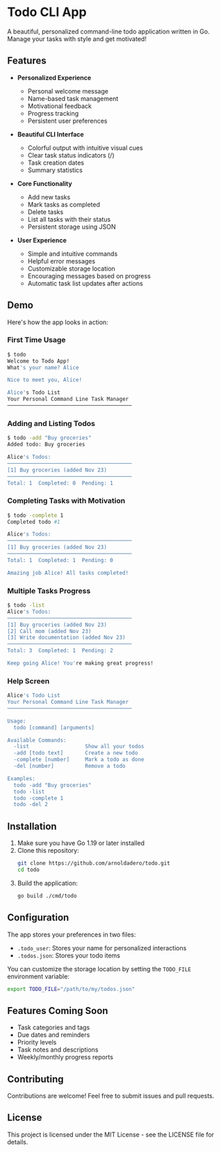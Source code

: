 # Todo CLI App

A beautiful, personalized command-line todo application written in Go. Manage your tasks with style and get motivated!

## Features

- **Personalized Experience**
  - Personal welcome message
  - Name-based task management
  - Motivational feedback
  - Progress tracking
  - Persistent user preferences

- **Beautiful CLI Interface**
  - Colorful output with intuitive visual cues
  - Clear task status indicators (/)
  - Task creation dates
  - Summary statistics

- **Core Functionality**
  - Add new tasks
  - Mark tasks as completed
  - Delete tasks
  - List all tasks with their status
  - Persistent storage using JSON

- **User Experience**
  - Simple and intuitive commands
  - Helpful error messages
  - Customizable storage location
  - Encouraging messages based on progress
  - Automatic task list updates after actions

## Demo

Here's how the app looks in action:

### First Time Usage
```bash
$ todo
Welcome to Todo App!
What's your name? Alice

Nice to meet you, Alice! 

Alice's Todo List
Your Personal Command Line Task Manager
────────────────────────────────────────
```

### Adding and Listing Todos
```bash
$ todo -add "Buy groceries"
Added todo: Buy groceries

Alice's Todos:
────────────────────────────────────────
[1] Buy groceries (added Nov 23)
────────────────────────────────────────
Total: 1  Completed: 0  Pending: 1
```

### Completing Tasks with Motivation
```bash
$ todo -complete 1
Completed todo #1

Alice's Todos:
────────────────────────────────────────
[1] Buy groceries (added Nov 23)
────────────────────────────────────────
Total: 1  Completed: 1  Pending: 0

Amazing job Alice! All tasks completed! 
```

### Multiple Tasks Progress
```bash
$ todo -list
Alice's Todos:
────────────────────────────────────────
[1] Buy groceries (added Nov 23)
[2] Call mom (added Nov 23)
[3] Write documentation (added Nov 23)
────────────────────────────────────────
Total: 3  Completed: 1  Pending: 2

Keep going Alice! You're making great progress!
```

### Help Screen
```bash
Alice's Todo List
Your Personal Command Line Task Manager
────────────────────────────────────────

Usage:
  todo [command] [arguments]

Available Commands:
  -list                  Show all your todos
  -add [todo text]       Create a new todo
  -complete [number]     Mark a todo as done
  -del [number]          Remove a todo

Examples:
  todo -add "Buy groceries"
  todo -list
  todo -complete 1
  todo -del 2
```

## Installation

1. Make sure you have Go 1.19 or later installed
2. Clone this repository:
   ```bash
   git clone https://github.com/arnoldadero/todo.git
   cd todo
   ```
3. Build the application:
   ```bash
   go build ./cmd/todo
   ```

## Configuration

The app stores your preferences in two files:
- `.todo_user`: Stores your name for personalized interactions
- `.todos.json`: Stores your todo items

You can customize the storage location by setting the `TODO_FILE` environment variable:
```bash
export TODO_FILE="/path/to/my/todos.json"
```

## Features Coming Soon

- Task categories and tags
- Due dates and reminders
- Priority levels
- Task notes and descriptions
- Weekly/monthly progress reports

## Contributing

Contributions are welcome! Feel free to submit issues and pull requests.

## License

This project is licensed under the MIT License - see the LICENSE file for details.
